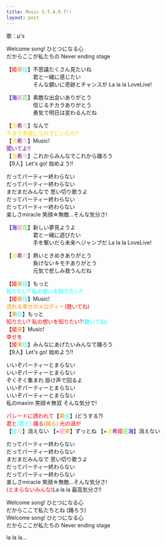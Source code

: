 ```yaml
---
title: Music S.T.A.R.T!!
layout: post
---
```

歌：μ's

<p>Welcome song! ひとつになる心<br />
だからここが私たちの Never ending stage</p>

<p>【<font color="red">姬</font><font color="darkorange">果</font><font color="cyan">绘</font>】不思議たくさん見たいね<br />
　　　　　君と一緒に感じたい<br />
　　　　　そんな願いに奇跡とチャンスが La la la LoveLive!</p>

<p>【<font color="blue">海</font><font color="hotpink">妮</font><font color="lime">花</font>】素敵な出会いありがとう<br />
　　　　　信じるチカラありがとう<br />
　　　　　勇気で明日は変わるんだね</p>

<p>【<font color="gold">凛</font><font color="purple">希</font><font color="silver">鸟</font>】なんで<br />
<font color="gold">今まで素直になれずにいたの?</font><br />
【<font color="gold">凛</font><font color="purple">希</font><font color="silver">鸟</font>】Music!<br />
<font color="purple">聞いてよ!!</font><br />
【<font color="gold">凛</font><font color="purple">希</font><font color="silver">鸟</font>】これからみんなでこれから踊ろう<br />
【9人】Let's go! 始めよう!!</p>

<p>だってパーティー終わらない<br />
だってパーティー終わらない<br />
まだまだみんなで 思い切り歌うよ<br />
だってパーティー終わらない<br />
だってパーティー終わらない<br />
楽しさmiracle 笑顔☆無敵…そんな気分さ!</p>

<p>【<font color="blue">海</font><font color="hotpink">妮</font><font color="lime">花</font>】新しい夢見ようよ<br />
　　　　　君と一緒に遊びたい<br />
　　　　　手を繋いだら未来へジャンプだ La la la LoveLive!</p>

<p>【<font color="gold">凛</font><font color="purple">希</font><font color="silver">鸟</font>】熱いときめきありがとう<br />
　　　　　負けないキモチありがとう<br />
　　　　　元気で悲しみ救うんだね</p>

<p>【<font color="red">姬</font><font color="darkorange">果</font><font color="cyan">绘</font>】もっと<br />
<font color="cyan">知りたい? 私の想いを知りたい?</font><br />
【<font color="red">姬</font><font color="darkorange">果</font><font color="cyan">绘</font>】Music!<br />
<font color="darkorange">流れる幸せのメロディー</font><font color="red">(聴いてね)</font><br />
【<font color="darkorange">果</font><font color="cyan">绘</font>】もっと<br />
<font color="red">知りたい? 私の想いを知りたい?</font><font color="cyan">(聴いてね)</font><br />
【<font color="red">姬</font><font color="darkorange">果</font>】Music!<br />
<font color="red">幸せを</font><br />
【<font color="red">姬</font><font color="darkorange">果</font><font color="cyan">绘</font>】みんなにあげたいみんなで踊ろう<br />
【9人】Let's go! 始めよう!!</p>

<p>いいぞパーティーとまらない<br />
いいぞパーティーとまらない<br />
ぞくぞく集まれ 掛け声で回るよ<br />
いいぞパーティーとまらない<br />
いいぞパーティーとまらない<br />
私のmaxim 笑顔☆無双 そんな気分で!</p>

<p><font color="red">パレードに誘われて</font>【<font color="darkorange">果</font><font color="cyan">绘</font>】(どうする?)<br />
<font color="red">君と</font><font color="cyan">(君と)</font> <font color="red">踊る</font><font color="darkorange">(踊る)</font> <font color="red">光の渦が</font><br />
【<font color="cyan">绘</font><font color="silver">鸟</font>】消えない 【+<font color="hotpink">妮</font><font color="darkorange">果</font>】ずっとね 【+<font color="gold">凛</font><font color="purple">希</font><font color="red">姬</font><font color="lime">花</font><font color="blue">海</font>】消えない</p>

<p>だってパーティー終わらない<br />
だってパーティー終わらない<br />
まだまだみんなで 思い切り歌うよ<br />
だってパーティー終わらない<br />
だってパーティー終わらない<br />
楽しさmiracle 笑顔☆無敵…そんな気分さ!<br />
<font color="red">(とまらないみんな)</font>La la la 最高気分さ!!</p>

<p>Welcome song! ひとつになる心<br />
だからここで私たちとね (踊ろう)<br />
Welcome song! ひとつになる心<br />
だからここが私たちの Never ending stage</p>

<p>la la la...</p>